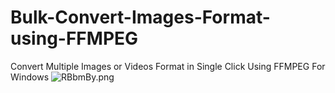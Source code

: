 # Bulk-Convert-Images-Format-using-FFMPEG
Convert Multiple Images or Videos Format in Single Click Using FFMPEG For Windows
<img src="https://i3.extraimage.xyz/pix/2022/12/03/RBbmBy.png" alt="RBbmBy.png" border="0" />
